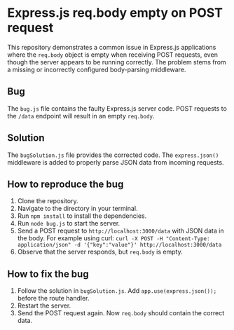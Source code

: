 # Express.js req.body empty on POST request

This repository demonstrates a common issue in Express.js applications where the `req.body` object is empty when receiving POST requests, even though the server appears to be running correctly.  The problem stems from a missing or incorrectly configured body-parsing middleware.

## Bug

The `bug.js` file contains the faulty Express.js server code.  POST requests to the `/data` endpoint will result in an empty `req.body`.

## Solution

The `bugSolution.js` file provides the corrected code. The `express.json()` middleware is added to properly parse JSON data from incoming requests. 

## How to reproduce the bug

1. Clone the repository.
2. Navigate to the directory in your terminal.
3. Run `npm install` to install the dependencies.
4. Run `node bug.js` to start the server.
5. Send a POST request to `http://localhost:3000/data` with JSON data in the body. For example using curl: `curl -X POST -H "Content-Type: application/json" -d '{"key":"value"}' http://localhost:3000/data`
6. Observe that the server responds, but `req.body` is empty.

## How to fix the bug

1. Follow the solution in `bugSolution.js`. Add `app.use(express.json());` before the route handler.
2. Restart the server.
3. Send the POST request again. Now `req.body` should contain the correct data.
